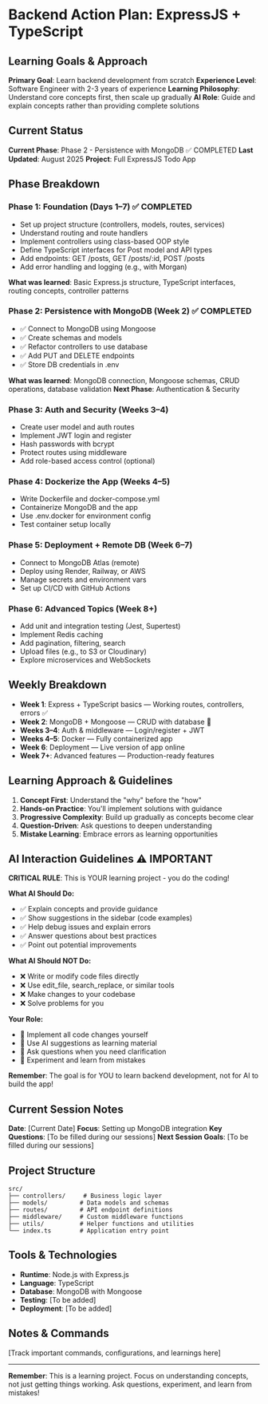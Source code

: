 # Backend Action Plan: ExpressJS + TypeScript

## Learning Goals & Approach

**Primary Goal**: Learn backend development from scratch
**Experience Level**: Software Engineer with 2-3 years of experience
**Learning Philosophy**: Understand core concepts first, then scale up gradually
**AI Role**: Guide and explain concepts rather than providing complete solutions

## Current Status

**Current Phase**: Phase 2 - Persistence with MongoDB ✅ COMPLETED
**Last Updated**: August 2025
**Project**: Full ExpressJS Todo App

## Phase Breakdown

### Phase 1: Foundation (Days 1–7) ✅ COMPLETED

-   Set up project structure (controllers, models, routes, services)
-   Understand routing and route handlers
-   Implement controllers using class-based OOP style
-   Define TypeScript interfaces for Post model and API types
-   Add endpoints: GET /posts, GET /posts/:id, POST /posts
-   Add error handling and logging (e.g., with Morgan)

**What was learned**: Basic Express.js structure, TypeScript interfaces, routing concepts, controller patterns

### Phase 2: Persistence with MongoDB (Week 2) ✅ COMPLETED

-   ✅ Connect to MongoDB using Mongoose
-   ✅ Create schemas and models
-   ✅ Refactor controllers to use database
-   ✅ Add PUT and DELETE endpoints
-   ✅ Store DB credentials in .env

**What was learned**: MongoDB connection, Mongoose schemas, CRUD operations, database validation
**Next Phase**: Authentication & Security

### Phase 3: Auth and Security (Weeks 3–4)

-   Create user model and auth routes
-   Implement JWT login and register
-   Hash passwords with bcrypt
-   Protect routes using middleware
-   Add role-based access control (optional)

### Phase 4: Dockerize the App (Weeks 4–5)

-   Write Dockerfile and docker-compose.yml
-   Containerize MongoDB and the app
-   Use .env.docker for environment config
-   Test container setup locally

### Phase 5: Deployment + Remote DB (Week 6–7)

-   Connect to MongoDB Atlas (remote)
-   Deploy using Render, Railway, or AWS
-   Manage secrets and environment vars
-   Set up CI/CD with GitHub Actions

### Phase 6: Advanced Topics (Week 8+)

-   Add unit and integration testing (Jest, Supertest)
-   Implement Redis caching
-   Add pagination, filtering, search
-   Upload files (e.g., to S3 or Cloudinary)
-   Explore microservices and WebSockets

## Weekly Breakdown

-   **Week 1**: Express + TypeScript basics — Working routes, controllers, errors ✅
-   **Week 2**: MongoDB + Mongoose — CRUD with database 🔄
-   **Weeks 3–4**: Auth & middleware — Login/register + JWT
-   **Weeks 4–5**: Docker — Fully containerized app
-   **Week 6**: Deployment — Live version of app online
-   **Week 7+**: Advanced features — Production-ready features

## Learning Approach & Guidelines

1. **Concept First**: Understand the "why" before the "how"
2. **Hands-on Practice**: You'll implement solutions with guidance
3. **Progressive Complexity**: Build up gradually as concepts become clear
4. **Question-Driven**: Ask questions to deepen understanding
5. **Mistake Learning**: Embrace errors as learning opportunities

## AI Interaction Guidelines ⚠️ IMPORTANT

**CRITICAL RULE**: This is YOUR learning project - you do the coding!

**What AI Should Do:**

-   ✅ Explain concepts and provide guidance
-   ✅ Show suggestions in the sidebar (code examples)
-   ✅ Help debug issues and explain errors
-   ✅ Answer questions about best practices
-   ✅ Point out potential improvements

**What AI Should NOT Do:**

-   ❌ Write or modify code files directly
-   ❌ Use edit_file, search_replace, or similar tools
-   ❌ Make changes to your codebase
-   ❌ Solve problems for you

**Your Role:**

-   🎯 Implement all code changes yourself
-   🎯 Use AI suggestions as learning material
-   🎯 Ask questions when you need clarification
-   🎯 Experiment and learn from mistakes

**Remember**: The goal is for YOU to learn backend development, not for AI to build the app!

## Current Session Notes

**Date**: [Current Date]
**Focus**: Setting up MongoDB integration
**Key Questions**: [To be filled during our sessions]
**Next Session Goals**: [To be filled during our sessions]

## Project Structure

```
src/
├── controllers/     # Business logic layer
├── models/         # Data models and schemas
├── routes/         # API endpoint definitions
├── middleware/     # Custom middleware functions
├── utils/          # Helper functions and utilities
└── index.ts        # Application entry point
```

## Tools & Technologies

-   **Runtime**: Node.js with Express.js
-   **Language**: TypeScript
-   **Database**: MongoDB with Mongoose
-   **Testing**: [To be added]
-   **Deployment**: [To be added]

## Notes & Commands

[Track important commands, configurations, and learnings here]

---

**Remember**: This is a learning project. Focus on understanding concepts, not just getting things working. Ask questions, experiment, and learn from mistakes!
